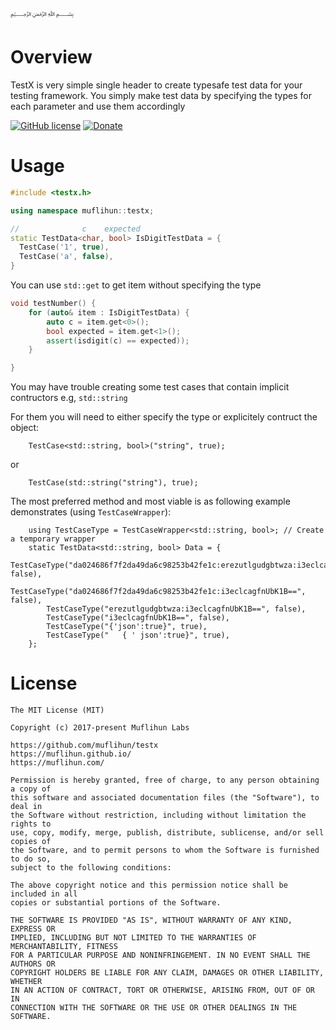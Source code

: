 ﷽

# Overview
TestX is very simple single header to create typesafe test data for your testing framework. You simply make test data by specifying the types for each parameter and use them accordingly

[![GitHub license](https://img.shields.io/badge/license-MIT-blue.svg)](https://github.com/muflihun/testx/blob/master/LICENSE)
[![Donate](https://img.shields.io/badge/Donate-PayPal-green.svg)](https://www.paypal.me/MuflihunDotCom/25)

# Usage

```c++
#include <testx.h>

using namespace muflihun::testx;

//              c    expected
static TestData<char, bool> IsDigitTestData = {
  TestCase('1', true),
  TestCase('a', false),
}
```

You can use `std::get` to get item without specifying the type

```c++
void testNumber() {
    for (auto& item : IsDigitTestData) {
        auto c = item.get<0>();
        bool expected = item.get<1>();
        assert(isdigit(c) == expected));
    }

}
```

You may have trouble creating some test cases that contain implicit contructors e.g, `std::string`

For them you will need to either specify the type or explicitely contruct the object:

```
    TestCase<std::string, bool>("string", true);
```

or

```
    TestCase(std::string("string"), true);
```

The most preferred method and most viable is as following example demonstrates (using `TestCaseWrapper`):

```
    using TestCaseType = TestCaseWrapper<std::string, bool>; // Create a temporary wrapper
    static TestData<std::string, bool> Data = {
        TestCaseType("da024686f7f2da49da6c98253b42fe1c:erezutlgudgbtwza:i3eclcagfnUbK1B==", false),
        TestCaseType("da024686f7f2da49da6c98253b42fe1c:i3eclcagfnUbK1B==", false),
        TestCaseType("erezutlgudgbtwza:i3eclcagfnUbK1B==", false),
        TestCaseType("i3eclcagfnUbK1B==", false),
        TestCaseType("{'json':true}", true),
        TestCaseType("   { ' json':true}", true),
    };
```

# License
```
The MIT License (MIT)

Copyright (c) 2017-present Muflihun Labs

https://github.com/muflihun/testx
https://muflihun.github.io/
https://muflihun.com/

Permission is hereby granted, free of charge, to any person obtaining a copy of
this software and associated documentation files (the "Software"), to deal in
the Software without restriction, including without limitation the rights to
use, copy, modify, merge, publish, distribute, sublicense, and/or sell copies of
the Software, and to permit persons to whom the Software is furnished to do so,
subject to the following conditions:

The above copyright notice and this permission notice shall be included in all
copies or substantial portions of the Software.

THE SOFTWARE IS PROVIDED "AS IS", WITHOUT WARRANTY OF ANY KIND, EXPRESS OR
IMPLIED, INCLUDING BUT NOT LIMITED TO THE WARRANTIES OF MERCHANTABILITY, FITNESS
FOR A PARTICULAR PURPOSE AND NONINFRINGEMENT. IN NO EVENT SHALL THE AUTHORS OR
COPYRIGHT HOLDERS BE LIABLE FOR ANY CLAIM, DAMAGES OR OTHER LIABILITY, WHETHER
IN AN ACTION OF CONTRACT, TORT OR OTHERWISE, ARISING FROM, OUT OF OR IN
CONNECTION WITH THE SOFTWARE OR THE USE OR OTHER DEALINGS IN THE SOFTWARE.
```
